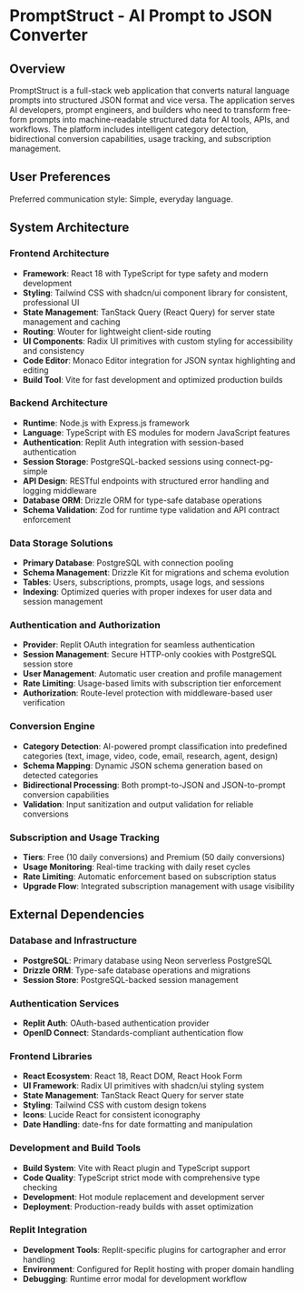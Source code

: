 # PromptStruct - AI Prompt to JSON Converter

## Overview

PromptStruct is a full-stack web application that converts natural language prompts into structured JSON format and vice versa. The application serves AI developers, prompt engineers, and builders who need to transform free-form prompts into machine-readable structured data for AI tools, APIs, and workflows. The platform includes intelligent category detection, bidirectional conversion capabilities, usage tracking, and subscription management.

## User Preferences

Preferred communication style: Simple, everyday language.

## System Architecture

### Frontend Architecture
- **Framework**: React 18 with TypeScript for type safety and modern development
- **Styling**: Tailwind CSS with shadcn/ui component library for consistent, professional UI
- **State Management**: TanStack Query (React Query) for server state management and caching
- **Routing**: Wouter for lightweight client-side routing
- **UI Components**: Radix UI primitives with custom styling for accessibility and consistency
- **Code Editor**: Monaco Editor integration for JSON syntax highlighting and editing
- **Build Tool**: Vite for fast development and optimized production builds

### Backend Architecture
- **Runtime**: Node.js with Express.js framework
- **Language**: TypeScript with ES modules for modern JavaScript features
- **Authentication**: Replit Auth integration with session-based authentication
- **Session Storage**: PostgreSQL-backed sessions using connect-pg-simple
- **API Design**: RESTful endpoints with structured error handling and logging middleware
- **Database ORM**: Drizzle ORM for type-safe database operations
- **Schema Validation**: Zod for runtime type validation and API contract enforcement

### Data Storage Solutions
- **Primary Database**: PostgreSQL with connection pooling
- **Schema Management**: Drizzle Kit for migrations and schema evolution
- **Tables**: Users, subscriptions, prompts, usage logs, and sessions
- **Indexing**: Optimized queries with proper indexes for user data and session management

### Authentication and Authorization
- **Provider**: Replit OAuth integration for seamless authentication
- **Session Management**: Secure HTTP-only cookies with PostgreSQL session store
- **User Management**: Automatic user creation and profile management
- **Rate Limiting**: Usage-based limits with subscription tier enforcement
- **Authorization**: Route-level protection with middleware-based user verification

### Conversion Engine
- **Category Detection**: AI-powered prompt classification into predefined categories (text, image, video, code, email, research, agent, design)
- **Schema Mapping**: Dynamic JSON schema generation based on detected categories
- **Bidirectional Processing**: Both prompt-to-JSON and JSON-to-prompt conversion capabilities
- **Validation**: Input sanitization and output validation for reliable conversions

### Subscription and Usage Tracking
- **Tiers**: Free (10 daily conversions) and Premium (50 daily conversions)
- **Usage Monitoring**: Real-time tracking with daily reset cycles
- **Rate Limiting**: Automatic enforcement based on subscription status
- **Upgrade Flow**: Integrated subscription management with usage visibility

## External Dependencies

### Database and Infrastructure
- **PostgreSQL**: Primary database using Neon serverless PostgreSQL
- **Drizzle ORM**: Type-safe database operations and migrations
- **Session Store**: PostgreSQL-backed session management

### Authentication Services
- **Replit Auth**: OAuth-based authentication provider
- **OpenID Connect**: Standards-compliant authentication flow

### Frontend Libraries
- **React Ecosystem**: React 18, React DOM, React Hook Form
- **UI Framework**: Radix UI primitives with shadcn/ui styling system
- **State Management**: TanStack React Query for server state
- **Styling**: Tailwind CSS with custom design tokens
- **Icons**: Lucide React for consistent iconography
- **Date Handling**: date-fns for date formatting and manipulation

### Development and Build Tools
- **Build System**: Vite with React plugin and TypeScript support
- **Code Quality**: TypeScript strict mode with comprehensive type checking
- **Development**: Hot module replacement and development server
- **Deployment**: Production-ready builds with asset optimization

### Replit Integration
- **Development Tools**: Replit-specific plugins for cartographer and error handling
- **Environment**: Configured for Replit hosting with proper domain handling
- **Debugging**: Runtime error modal for development workflow